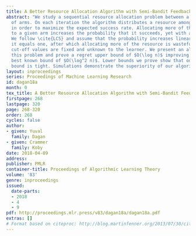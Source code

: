 ```yaml
---
title: A Better Resource Allocation Algorithm with Semi-Bandit Feedback
abstract: "We study a sequential resource allocation problem between a fixed number
  of arms. On each iteration the algorithm distributes a resource among the arms
  in order to maximize the expected success rate. Allocating more of the resource
  to a given arm increases the probability that it succeeds, yet with a cut-off.
  We follow \cite{LCS} and assume that the probability increases linearly until
  it equals one, after which allocating more of the resource is wasteful. These
  cut-off values are fixed and unknown to the learner. We present an algorithm for
  this problem and prove a regret upper bound of $O(\log n)$ improving over the
  best known bound of $O(\log^2 n)$. Lower bounds we prove show that our upper
  bound is tight. Simulations demonstrate the superiority of our algorithm."
layout: inproceedings
series: Proceedings of Machine Learning Research
id: dagan18a
month: 0
tex_title: A Better Resource Allocation Algorithm with Semi-Bandit Feedback
firstpage: 268
lastpage: 320
page: 268-320
order: 268
cycles: false
author:
- given: Yuval
  family: Dagan
- given: Crammer
  family: Koby
date: 2018-04-09
address: 
publisher: PMLR
container-title: Proceedings of Algorithmic Learning Theory
volume: '83'
genre: inproceedings
issued:
  date-parts:
  - 2018
  - 4
  - 9
pdf: http://proceedings.mlr.press/v83/dagan18a/dagan18a.pdf
extras: []
# Format based on citeproc: http://blog.martinfenner.org/2013/07/30/citeproc-yaml-for-bibliographies/
---
```

